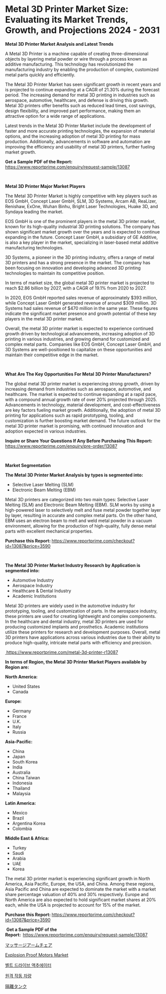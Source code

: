 <p><h1>Metal 3D Printer Market Size: Evaluating its Market Trends, Growth, and Projections 2024 - 2031</h1></p><p><strong>Metal 3D Printer Market Analysis and Latest Trends</strong></p>
<p><p>A Metal 3D Printer is a machine capable of creating three-dimensional objects by layering metal powder or wire through a process known as additive manufacturing. This technology has revolutionized the manufacturing industry by enabling the production of complex, customized metal parts quickly and efficiently.</p><p>The Metal 3D Printer Market has seen significant growth in recent years and is projected to continue expanding at a CAGR of 21.30% during the forecast period. The increasing demand for metal 3D printing in industries such as aerospace, automotive, healthcare, and defense is driving this growth. Metal 3D printers offer benefits such as reduced lead times, cost savings, design flexibility, and improved part performance, making them an attractive option for a wide range of applications.</p><p>Latest trends in the Metal 3D Printer Market include the development of faster and more accurate printing technologies, the expansion of material options, and the increasing adoption of metal 3D printing for mass production. Additionally, advancements in software and automation are improving the efficiency and usability of metal 3D printers, further fueling market growth.</p></p>
<p><strong>Get a Sample PDF of the Report:&nbsp;</strong> <a href="https://www.reportprime.com/enquiry/request-sample/13087">https://www.reportprime.com/enquiry/request-sample/13087</a></p>
<p>&nbsp;</p>
<p><strong>Metal 3D Printer Major Market Players</strong></p>
<p><p>The Metal 3D Printer Market is highly competitive with key players such as EOS GmbH, Concept Laser GmbH, SLM, 3D Systems, Arcam AB, ReaLizer, Renishaw, ExOne, Wuhan Binhu, Bright Laser Technologies, Huake 3D, and Syndaya leading the market. </p><p>EOS GmbH is one of the prominent players in the metal 3D printer market, known for its high-quality industrial 3D printing solutions. The company has shown significant market growth over the years and is expected to continue expanding in the future. Concept Laser GmbH, a subsidiary of GE Additive, is also a key player in the market, specializing in laser-based metal additive manufacturing technologies. </p><p>3D Systems, a pioneer in the 3D printing industry, offers a range of metal 3D printers and has a strong presence in the market. The company has been focusing on innovation and developing advanced 3D printing technologies to maintain its competitive position. </p><p>In terms of market size, the global metal 3D printer market is projected to reach $2.86 billion by 2027, with a CAGR of 19.1% from 2020 to 2027. </p><p>In 2020, EOS GmbH reported sales revenue of approximately $393 million, while Concept Laser GmbH generated revenue of around $309 million. 3D Systems had sales revenue of $470 million in the same year. These figures indicate the significant market presence and growth potential of these key players in the metal 3D printer market. </p><p>Overall, the metal 3D printer market is expected to experience continued growth driven by technological advancements, increasing adoption of 3D printing in various industries, and growing demand for customized and complex metal parts. Companies like EOS GmbH, Concept Laser GmbH, and 3D Systems are well-positioned to capitalize on these opportunities and maintain their competitive edge in the market.</p></p>
<p>&nbsp;</p>
<p><strong>What Are The Key Opportunities For Metal 3D Printer Manufacturers?</strong></p>
<p><p>The global metal 3D printer market is experiencing strong growth, driven by increasing demand from industries such as aerospace, automotive, and healthcare. The market is expected to continue expanding at a rapid pace, with a compound annual growth rate of over 20% projected through 2025. Advancements in technology, material development, and cost-effectiveness are key factors fueling market growth. Additionally, the adoption of metal 3D printing for applications such as rapid prototyping, tooling, and customization is further boosting market demand. The future outlook for the metal 3D printer market is promising, with continued innovation and adoption expected in various industries.</p></p>
<p><strong>Inquire or Share Your Questions If Any Before Purchasing This Report:</strong> <a href="https://www.reportprime.com/enquiry/pre-order/13087">https://www.reportprime.com/enquiry/pre-order/13087</a></p>
<p>&nbsp;</p>
<p><strong>Market Segmentation</strong></p>
<p><strong>The Metal 3D Printer Market Analysis by types is segmented into:</strong></p>
<p><ul><li>Selective Laser Melting (SLM)</li><li>Electronic Beam Melting (EBM)</li></ul></p>
<p><p>Metal 3D printers are categorized into two main types: Selective Laser Melting (SLM) and Electronic Beam Melting (EBM). SLM works by using a high-powered laser to selectively melt and fuse metal powder together layer by layer, resulting in accurate and complex metal parts. On the other hand, EBM uses an electron beam to melt and weld metal powder in a vacuum environment, allowing for the production of high-quality, fully dense metal parts with excellent mechanical properties.</p></p>
<p><strong>Purchase this Report:&nbsp;</strong><a href="https://www.reportprime.com/checkout?id=13087&price=3590">https://www.reportprime.com/checkout?id=13087&price=3590</a></p>
<p>&nbsp;</p>
<p><strong>The Metal 3D Printer Market Industry Research by Application is segmented into:</strong></p>
<p><ul><li>Automotive Industry</li><li>Aerospace Industry</li><li>Healthcare & Dental Industry</li><li>Academic Institutions</li></ul></p>
<p><p>Metal 3D printers are widely used in the automotive industry for prototyping, tooling, and customization of parts. In the aerospace industry, these printers are used for creating lightweight and complex components. In the healthcare and dental industry, metal 3D printers are used for producing customized implants and prosthetics. Academic institutions utilize these printers for research and development purposes. Overall, metal 3D printers have applications across various industries due to their ability to produce high-quality, intricate metal parts with efficiency and precision.</p></p>
<p><a href="https://www.reportprime.com/metal-3d-printer-r13087">&nbsp;https://www.reportprime.com/metal-3d-printer-r13087</a></p>
<p><strong>In terms of Region, the Metal 3D Printer Market Players available by Region are:</strong></p>
<p>
    <p> <strong> North America: </strong>
        <ul>
            <li>United States</li>
            <li>Canada</li>
        </ul>
        </p> 
    <p> <strong> Europe: </strong>
        <ul>
            <li>Germany</li>
            <li>France</li>
            <li>U.K.</li>
            <li>Italy</li>
            <li>Russia</li>
        </ul>
        </p> 
    <p> <strong> Asia-Pacific: </strong>
        <ul>
            <li>China</li>
            <li>Japan</li>
            <li>South Korea</li>
            <li>India</li>
            <li>Australia</li>
            <li>China Taiwan</li>
            <li>Indonesia</li>
            <li>Thailand</li>
            <li>Malaysia</li>
        </ul>
        </p> 
    <p> <strong> Latin America: </strong>
        <ul>
            <li>Mexico</li>
            <li>Brazil</li>
            <li>Argentina Korea</li>
            <li>Colombia</li>
        </ul>
        </p> 
    <p> <strong> Middle East & Africa: </strong>
        <ul>
            <li>Turkey</li>
            <li>Saudi</li>
            <li>Arabia</li>
            <li>UAE</li>
            <li>Korea</li>
        </ul>
    </p>
    </p>
<p><p>The metal 3D printer market is experiencing significant growth in North America, Asia Pacific, Europe, the USA, and China. Among these regions, Asia Pacific and China are expected to dominate the market with a market share percentage valuation of 40% and 30% respectively. Europe and North America are also expected to hold significant market shares at 20% each, while the USA is projected to account for 15% of the market.</p></p>
<p><strong>Purchase this Report: </strong><a href="https://www.reportprime.com/checkout?id=13087&price=3590">https://www.reportprime.com/checkout?id=13087&price=3590</a></p>
<p>&nbsp;<strong>Get a Sample PDF of the Report:&nbsp;&nbsp;</strong><a href="https://www.reportprime.com/enquiry/request-sample/13087">https://www.reportprime.com/enquiry/request-sample/13087</a></p>
<p><strong></strong></p>
<p><p><a href="https://github.com/WhitneyMurphy1982/Market-Research-Report-List-1/blob/main/343338676252.md">マッサージアームチェア</a></p><p><a href="https://github.com/redneck06/Market-Research-Report-List-3/blob/main/explosion-proof-motors-market.md">Explosion Proof Motors Market</a></p><p><a href="https://medium.com/@kylearson6756sfvf/%EB%B2%A8%ED%8A%B8-%EB%93%9C%EB%9D%BC%EC%9D%B4%EB%B8%8C-%EC%95%A1%EC%B6%94%EC%97%90%EC%9D%B4%ED%84%B0-%EC%8B%9C%EC%9E%A5-%EC%A0%90%EC%9C%A0%EC%9C%A8-%EB%B3%80%ED%99%94-%EB%B0%8F-%EC%8B%9C%EC%9E%A5-%EC%84%B1%EC%9E%A5-%ED%8A%B8%EB%A0%8C%EB%93%9C-2024%EB%85%84-2031%EB%85%84-119399dc253d">벨트 드라이브 액추에이터</a></p><p><a href="https://github.com/KoleLedner/Market-Research-Report-List-1/blob/main/574369872063.md">원격 작동 차량</a></p><p><a href="https://github.com/TatumKoelpin2017/Market-Research-Report-List-1/blob/main/226193876251.md">隔離タンク</a></p></p>